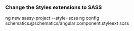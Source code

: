 ### Change the Styles extensions to SASS
ng new sassy-project --style=scss
ng config schematics.@schematics/angular:component.styleext scss
